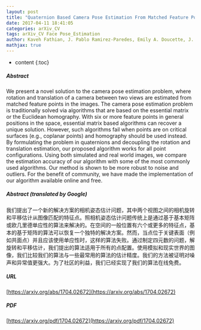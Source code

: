 ```yaml
---
layout: post
title: "Quaternion Based Camera Pose Estimation From Matched Feature Points"
date: 2017-04-11 18:41:05
categories: arXiv_CV
tags: arXiv_CV Face Pose_Estimation
author: Kaveh Fathian, J. Pablo Ramirez-Paredes, Emily A. Doucette, J. Willard Curtis, Nicholas R. Gans
mathjax: true
---
```


* content
{:toc}

##### Abstract
We present a novel solution to the camera pose estimation problem, where rotation and translation of a camera between two views are estimated from matched feature points in the images. The camera pose estimation problem is traditionally solved via algorithms that are based on the essential matrix or the Euclidean homography. With six or more feature points in general positions in the space, essential matrix based algorithms can recover a unique solution. However, such algorithms fail when points are on critical surfaces (e.g., coplanar points) and homography should be used instead. By formulating the problem in quaternions and decoupling the rotation and translation estimation, our proposed algorithm works for all point configurations. Using both simulated and real world images, we compare the estimation accuracy of our algorithm with some of the most commonly used algorithms. Our method is shown to be more robust to noise and outliers. For the benefit of community, we have made the implementation of our algorithm available online and free.

##### Abstract (translated by Google)
我们提出了一个新的解决方案的相机姿态估计问题，其中两个视图之间的相机旋转和平移估计从图像匹配的特征点。照相机姿态估计问题传统上是通过基于基本矩阵或欧几里德单应性的算法来解决的。在空间的一般位置有六个或更多的特征点，基本的基于矩阵的算法可以恢复一个独特的解决方案。然而，当点位于关键表面（例如共面点）并且应该使用单应性时，这样的算法失败。通过制定四元数的问题，解旋转和平移估计，我们提出的算法适用于所有的点配置。使用模拟和现实世界的图像，我们比较我们的算法与一些最常用的算法的估计精度。我们的方法被证明对噪声和异常值更强大。为了社区的利益，我们已经实现了我们的算法在线免费。

##### URL
[https://arxiv.org/abs/1704.02672](https://arxiv.org/abs/1704.02672)

##### PDF
[https://arxiv.org/pdf/1704.02672](https://arxiv.org/pdf/1704.02672)

